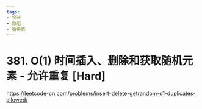 ```yaml
---
tags:
- 设计
- 数组
- 哈希表
---
```


# 381. O(1) 时间插入、删除和获取随机元素 - 允许重复 [Hard]

<https://leetcode-cn.com/problems/insert-delete-getrandom-o1-duplicates-allowed/>
